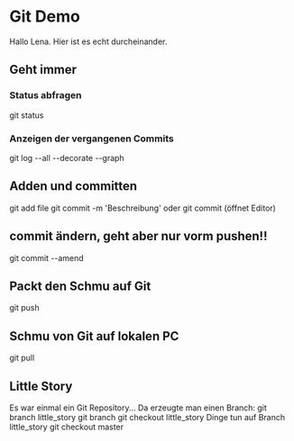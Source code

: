 # Git Demo

Hallo Lena. Hier ist es echt durcheinander.


## Geht immer
### Status abfragen
git status
### Anzeigen der vergangenen Commits
git log --all --decorate --graph

## Adden und committen
git add file
git commit -m 'Beschreibung' oder git commit (öffnet Editor)

## commit ändern, geht aber nur vorm pushen!!
git commit --amend

## Packt den Schmu auf Git
git push

## Schmu von Git auf lokalen PC
git pull

## Little Story
Es war einmal ein Git Repository...
Da erzeugte man einen Branch:
git branch little_story 
git branch
git checkout little_story
Dinge tun auf Branch little_story
git checkout master

